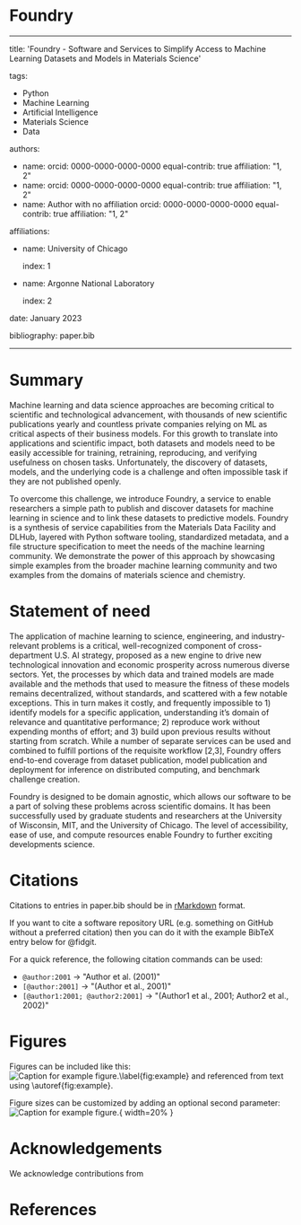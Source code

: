 # Foundry

---
title: 'Foundry - Software and Services to Simplify Access to Machine
Learning Datasets and Models in Materials Science'

tags:
  - Python
  - Machine Learning
  - Artificial Intelligence
  - Materials Science
  - Data

authors:
  - name: 
    orcid: 0000-0000-0000-0000
    equal-contrib: true
    affiliation: "1, 2"
  - name: 
    orcid: 0000-0000-0000-0000
    equal-contrib: true 
    affiliation: "1, 2"
  - name: Author with no affiliation
    orcid: 0000-0000-0000-0000
    equal-contrib: true
    affiliation: "1, 2"

affiliations:
 - name: University of Chicago
   
   index: 1
 - name: Argonne National Laboratory
   
   index: 2

date: January 2023

bibliography: paper.bib

---

# Summary

Machine learning and data science approaches are becoming critical to scientific and technological
advancement, with thousands of new scientific publications yearly and countless private companies 
relying on ML as critical aspects of their business models. For this growth to translate into applications
and scientific impact, both datasets and models need to be easily accessible for training, retraining, 
reproducing, and verifying usefulness on chosen tasks. Unfortunately, the discovery of datasets, models,
and the underlying code is a challenge and often impossible task if they are not published openly.

To overcome this challenge, we introduce Foundry, a service to enable researchers a simple path to publish
and discover datasets for machine learning in science and to link these datasets to predictive models.
Foundry is a synthesis of service capabilities from the Materials Data Facility and DLHub, layered
with Python software tooling, standardized metadata, and a file structure specification to meet the
needs of the machine learning community. We demonstrate the power of this approach by showcasing
simple examples from the broader machine learning community and two examples from the domains
of materials science and chemistry.

# Statement of need

The application of machine learning to science, engineering, and industry-relevant problems is a critical,
well-recognized component of cross-department U.S. AI strategy, proposed as a new engine to
drive new technological innovation and economic prosperity across numerous diverse sectors. Yet, the
processes by which data and trained models are made available and the methods that used to measure
the fitness of these models remains decentralized, without standards, and scattered with a few notable
exceptions. This in turn makes it costly, and frequently impossible to 1)
identify models for a specific application, understanding it’s domain of relevance and quantitative 
performance; 2) reproduce work without expending months of effort; and 3) build upon previous results
without starting from scratch. While a number of separate services can be used and combined to fulfill
portions of the requisite workflow [2,3], Foundry offers end-to-end coverage from dataset publication,
model publication and deployment for inference on distributed computing, and benchmark challenge
creation.

Foundry is designed to be domain agnostic,
which allows our software to be a part of solving these problems across scientific domains.
It has been successfully used by graduate students and researchers at the University of Wisconsin, MIT, and
the University of Chicago.
The level of accessibility, ease of use, and compute resources enable Foundry to further
exciting developments science.


# Citations

Citations to entries in paper.bib should be in
[rMarkdown](http://rmarkdown.rstudio.com/authoring_bibliographies_and_citations.html)
format.

If you want to cite a software repository URL (e.g. something on GitHub without a preferred
citation) then you can do it with the example BibTeX entry below for @fidgit.

For a quick reference, the following citation commands can be used:
- `@author:2001`  ->  "Author et al. (2001)"
- `[@author:2001]` -> "(Author et al., 2001)"
- `[@author1:2001; @author2:2001]` -> "(Author1 et al., 2001; Author2 et al., 2002)"

# Figures

Figures can be included like this:
![Caption for example figure.\label{fig:example}](figure.png)
and referenced from text using \autoref{fig:example}.

Figure sizes can be customized by adding an optional second parameter:
![Caption for example figure.](figure.png){ width=20% }

# Acknowledgements

We acknowledge contributions from 

# References
